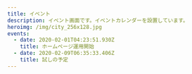 ```yaml
---
title: イベント
description: イベント画面です。イベントカレンダーを設置しています。
heroimg: /img/city_256x128.jpg
events:
  - date: 2020-02-01T04:23:51.930Z
    title: ホームページ運用開始
  - date: 2020-02-09T06:35:33.406Z
    title: 試しの予定
---
```


<!--

基本的に記述は不要です。

記述すると、画面下部に表示されます

-->
